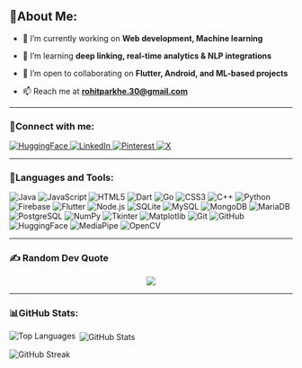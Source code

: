 <h2 align="left">💫About Me:</h3>

- 🔭 I’m currently working on **Web development, Machine learning**

- 🌱 I’m learning **deep linking, real-time analytics & NLP integrations**

- 👯 I’m open to collaborating on **Flutter, Android, and ML-based projects**

- 📫 Reach me at **rohitparkhe.30@gmail.com**

---

<h3 align="left">📍Connect with me:</h3>
<p align="left">
  <a href="https://huggingface.co/rohitParkhe/" target="_blank">
    <img src="https://img.shields.io/badge/HuggingFace-FFD21F?style=for-the-badge&logo=huggingface&logoColor=white" alt="HuggingFace"/>
  </a>
  <a href="https://www.linkedin.com/in/rohit-parkhe-692952229/" target="_blank">
    <img src="https://img.shields.io/badge/LinkedIn-0A66C2?style=for-the-badge&logo=linkedin&logoColor=white" alt="LinkedIn"/>
  </a>
  <a href="https://in.pinterest.com/rohitparkhe301/_profile/" target="_blank">
    <img src="https://img.shields.io/badge/Pinterest-BD081C?style=for-the-badge&logo=pinterest&logoColor=white" alt="Pinterest"/>
  </a>
  <a href="https://x.com/rohitparkhe07" target="_blank">
    <img src="https://img.shields.io/badge/X-000000?style=for-the-badge&logo=twitter&logoColor=white" alt="X"/>
  </a>
</p>

---

<h3 align="left">🎯Languages and Tools:</h3>
<p align="left">
  <!-- Programming Languages -->
  <img src="https://img.shields.io/badge/Java-E10000?style=for-the-badge&logo=java&logoColor=white" alt="Java"/>
  <img src="https://img.shields.io/badge/JavaScript-323330?style=for-the-badge&logo=javascript&logoColor=F7DF1E" alt="JavaScript"/>
  <img src="https://img.shields.io/badge/HTML5-E34F26?style=for-the-badge&logo=html5&logoColor=white" alt="HTML5"/>
  <img src="https://img.shields.io/badge/Dart-0175C2?style=for-the-badge&logo=dart&logoColor=white" alt="Dart"/>
  <img src="https://img.shields.io/badge/Go-00ADD8?style=for-the-badge&logo=go&logoColor=white" alt="Go"/>
  <img src="https://img.shields.io/badge/CSS3-1572B6?style=for-the-badge&logo=css3&logoColor=white" alt="CSS3"/>
  <img src="https://img.shields.io/badge/C++-00599C?style=for-the-badge&logo=c%2B%2B&logoColor=white" alt="C++"/>
  <img src="https://img.shields.io/badge/Python-FFD43B?style=for-the-badge&logo=python&logoColor=blue" alt="Python"/>
  <img src="https://img.shields.io/badge/Firebase-FFCA28?style=for-the-badge&logo=firebase&logoColor=black" alt="Firebase"/>
  <img src="https://img.shields.io/badge/Flutter-02569B?style=for-the-badge&logo=flutter&logoColor=white" alt="Flutter"/>
  <img src="https://img.shields.io/badge/Node.js-339933?style=for-the-badge&logo=nodedotjs&logoColor=white" alt="Node.js"/>
  <img src="https://img.shields.io/badge/SQLite-07405E?style=for-the-badge&logo=sqlite&logoColor=white" alt="SQLite"/>
  <img src="https://img.shields.io/badge/MySQL-00758F?style=for-the-badge&logo=mysql&logoColor=white" alt="MySQL"/>
  <img src="https://img.shields.io/badge/MongoDB-47A248?style=for-the-badge&logo=mongodb&logoColor=white" alt="MongoDB"/>
  <img src="https://img.shields.io/badge/MariaDB-003545?style=for-the-badge&logo=mariadb&logoColor=white" alt="MariaDB"/>
  <img src="https://img.shields.io/badge/PostgreSQL-336791?style=for-the-badge&logo=postgresql&logoColor=white" alt="PostgreSQL"/>
  <img src="https://img.shields.io/badge/NumPy-013243?style=for-the-badge&logo=numpy&logoColor=white" alt="NumPy"/>
  <img src="https://img.shields.io/badge/Tkinter-%233776AB?style=for-the-badge&logo=python&logoColor=white" alt="Tkinter"/>
  <img src="https://img.shields.io/badge/Matplotlib-11557C?style=for-the-badge&logo=plotly&logoColor=white" alt="Matplotlib"/>
  <img src="https://img.shields.io/badge/Git-F05032?style=for-the-badge&logo=git&logoColor=white" alt="Git"/>
  <img src="https://img.shields.io/badge/GitHub-181717?style=for-the-badge&logo=github&logoColor=white" alt="GitHub"/>
  <img src="https://img.shields.io/badge/HuggingFace-FFD21F?style=for-the-badge&logo=huggingface&logoColor=black" alt="HuggingFace"/>
  <img src="https://img.shields.io/badge/MediaPipe-000000?style=for-the-badge&logoColor=white" alt="MediaPipe"/>
  <img src="https://img.shields.io/badge/OpenCV-5C3EE8?style=for-the-badge&logo=opencv&logoColor=white" alt="OpenCV"/>
</p>

---

<h3>✍️ Random Dev Quote</h3>
<p align="center">
  <img src="https://quotes-github-readme.vercel.app/api?type=horizontal&theme=tokyonight" />
</p>

---

<h3 align="left">📊GitHub Stats:</h3>
<p>
  <img align="left" src="https://github-readme-stats.vercel.app/api/top-langs?username=FuriousFoe&show_icons=true&locale=en&layout=compact&theme=dark" alt="Top Languages" />
</p>
<p>
  &nbsp;<img align="center" src="https://github-readme-stats.vercel.app/api?username=FuriousFoe&show_icons=true&locale=en&theme=dark" alt="GitHub Stats" />
</p>
<p>
  <img align="center" src="https://github-readme-streak-stats.herokuapp.com/?user=FuriousFoe&&theme=dark" alt="GitHub Streak" />
</p>
